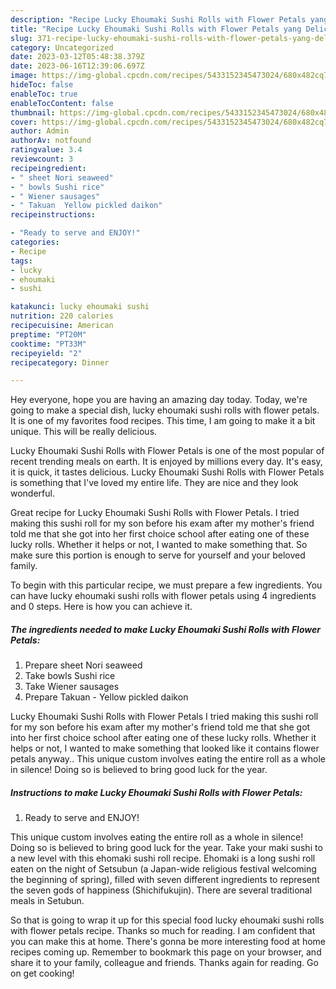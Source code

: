 ```yaml
---
description: "Recipe Lucky Ehoumaki Sushi Rolls with Flower Petals yang Delicious}"
title: "Recipe Lucky Ehoumaki Sushi Rolls with Flower Petals yang Delicious}"
slug: 371-recipe-lucky-ehoumaki-sushi-rolls-with-flower-petals-yang-delicious
category: Uncategorized
date: 2023-03-12T05:48:38.379Z
date: 2023-06-16T12:39:06.697Z
image: https://img-global.cpcdn.com/recipes/5433152345473024/680x482cq70/lucky-ehoumaki-sushi-rolls-with-flower-petals-recipe-main-photo.jpg
hideToc: false
enableToc: true
enableTocContent: false
thumbnail: https://img-global.cpcdn.com/recipes/5433152345473024/680x482cq70/lucky-ehoumaki-sushi-rolls-with-flower-petals-recipe-main-photo.jpg
cover: https://img-global.cpcdn.com/recipes/5433152345473024/680x482cq70/lucky-ehoumaki-sushi-rolls-with-flower-petals-recipe-main-photo.jpg
author: Admin
authorAv: notfound
ratingvalue: 3.4
reviewcount: 3
recipeingredient:
- " sheet Nori seaweed"
- " bowls Sushi rice"
- " Wiener sausages"
- " Takuan  Yellow pickled daikon"
recipeinstructions:

- "Ready to serve and ENJOY!"
categories:
- Recipe
tags:
- lucky
- ehoumaki
- sushi

katakunci: lucky ehoumaki sushi 
nutrition: 220 calories
recipecuisine: American
preptime: "PT20M"
cooktime: "PT33M"
recipeyield: "2"
recipecategory: Dinner

---
```



Hey everyone, hope you are having an amazing day today. Today, we're going to make a special dish, lucky ehoumaki sushi rolls with flower petals. It is one of my favorites food recipes. This time, I am going to make it a bit unique. This will be really delicious.

Lucky Ehoumaki Sushi Rolls with Flower Petals is one of the most popular of recent trending meals on earth. It is enjoyed by millions every day. It's easy, it is quick, it tastes delicious. Lucky Ehoumaki Sushi Rolls with Flower Petals is something that I've loved my entire life. They are nice and they look wonderful.

Great recipe for Lucky Ehoumaki Sushi Rolls with Flower Petals. I tried making this sushi roll for my son before his exam after my mother&#39;s friend told me that she got into her first choice school after eating one of these lucky rolls. Whether it helps or not, I wanted to make something that. So make sure this portion is enough to serve for yourself and your beloved family.


To begin with this particular recipe, we must prepare a few ingredients. You can have lucky ehoumaki sushi rolls with flower petals using 4 ingredients and 0 steps. Here is how you can achieve it.

<!--inarticleads1-->

##### The ingredients needed to make Lucky Ehoumaki Sushi Rolls with Flower Petals:

1. Prepare  sheet Nori seaweed
1. Take  bowls Sushi rice
1. Take  Wiener sausages
1. Prepare  Takuan - Yellow pickled daikon


Lucky Ehoumaki Sushi Rolls with Flower Petals I tried making this sushi roll for my son before his exam after my mother&#39;s friend told me that she got into her first choice school after eating one of these lucky rolls. Whether it helps or not, I wanted to make something that looked like it contains flower petals anyway.. This unique custom involves eating the entire roll as a whole in silence! Doing so is believed to bring good luck for the year. 

<!--inarticleads2-->

##### Instructions to make Lucky Ehoumaki Sushi Rolls with Flower Petals:


1. Ready to serve and ENJOY!

This unique custom involves eating the entire roll as a whole in silence! Doing so is believed to bring good luck for the year. Take your maki sushi to a new level with this ehomaki sushi roll recipe. Ehomaki is a long sushi roll eaten on the night of Setsubun (a Japan-wide religious festival welcoming the beginning of spring), filled with seven different ingredients to represent the seven gods of happiness (Shichifukujin). There are several traditional meals in Setubun. 

So that is going to wrap it up for this special food lucky ehoumaki sushi rolls with flower petals recipe. Thanks so much for reading. I am confident that you can make this at home. There's gonna be more interesting food at home recipes coming up. Remember to bookmark this page on your browser, and share it to your family, colleague and friends. Thanks again for reading. Go on get cooking!
